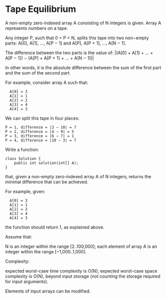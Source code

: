 Tape Equilibrium
==
A non-empty zero-indexed array A consisting of N integers is given. Array A represents numbers on a tape.

Any integer P, such that 0 < P < N, splits this tape into two non−empty parts: A[0], A[1], ..., A[P − 1] and A[P], A[P + 1], ..., A[N − 1].

The difference between the two parts is the value of: |(A[0] + A[1] + ... + A[P − 1]) − (A[P] + A[P + 1] + ... + A[N − 1])|

In other words, it is the absolute difference between the sum of the first part and the sum of the second part.

For example, consider array A such that:
```
  A[0] = 3
  A[1] = 1
  A[2] = 2
  A[3] = 4
  A[4] = 3
```

We can split this tape in four places:
```
P = 1, difference = |3 − 10| = 7
P = 2, difference = |4 − 9| = 5
P = 3, difference = |6 − 7| = 1
P = 4, difference = |10 − 3| = 7
```

Write a function:
```
class Solution {
    public int solution(int[] A);
}
```
that, given a non-empty zero-indexed array A of N integers, returns the minimal difference that can be achieved.

For example, given:
```
  A[0] = 3
  A[1] = 1
  A[2] = 2
  A[3] = 4
  A[4] = 3
```
the function should return 1, as explained above.

Assume that:

N is an integer within the range [2..100,000];
each element of array A is an integer within the range [−1,000..1,000].

Complexity:

expected worst-case time complexity is O(N);
expected worst-case space complexity is O(N), beyond input storage (not counting the storage required for input arguments).

Elements of input arrays can be modified.